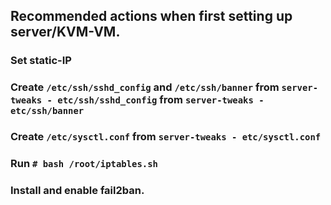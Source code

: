 ## Recommended actions when first setting up server/KVM-VM.
### Set static-IP

### Create `/etc/ssh/sshd_config` and `/etc/ssh/banner` from `server-tweaks - etc/ssh/sshd_config` from `server-tweaks - etc/ssh/banner`

### Create `/etc/sysctl.conf` from `server-tweaks - etc/sysctl.conf`

### Run `# bash /root/iptables.sh`

### Install and enable fail2ban.
